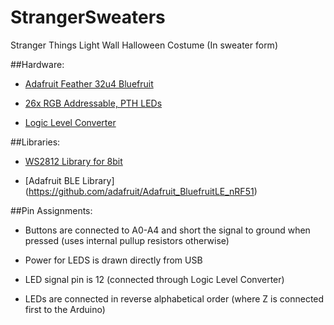 # StrangerSweaters
Stranger Things Light Wall Halloween Costume (In sweater form)

##Hardware:

* [Adafruit Feather 32u4 Bluefruit](https://www.adafruit.com/products/2829)

* [26x RGB Addressable, PTH LEDs](https://www.sparkfun.com/products/12877)

* [Logic Level Converter](https://www.sparkfun.com/products/12009)


##Libraries:

* [WS2812 Library for 8bit](https://github.com/cpldcpu/light_ws2812)

* [Adafruit BLE Library] (https://github.com/adafruit/Adafruit_BluefruitLE_nRF51)


##Pin Assignments:

* Buttons are connected to A0-A4 and short the signal to ground when pressed (uses internal pullup resistors otherwise)

* Power for LEDS is drawn directly from USB

* LED signal pin is 12 (connected through Logic Level Converter)

* LEDs are connected in reverse alphabetical order (where Z is connected first to the Arduino)
